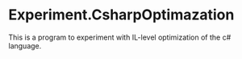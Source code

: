 # Experiment.CsharpOptimazation
This is a program to experiment with IL-level optimization of the c# language.
